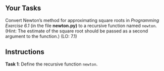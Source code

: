 ## Your Tasks

Convert Newton’s method for approximating square roots in _Programming Exercise 6.1_ (in the file **newton.py)** to a recursive function named `newton`. (Hint: The estimate of the square root should be passed as a second argument to the function.) (LO: 7.1)

## Instructions

<!--
{
    "CopyExercise": {
        "name": "newton.py",
        "copyTarget": "/chapter6/ex01/student/newton.py",
        "pasteTarget": "/newton.py"
    }
}
-->

**Task 1**: Define the recursive function `newton`.